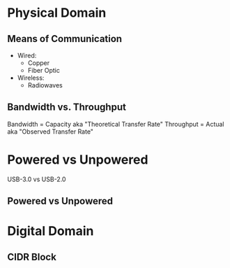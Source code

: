 # Physical Domain

## Means of Communication

- Wired:
  - Copper
  - Fiber Optic
- Wireless:
  - Radiowaves

## Bandwidth vs. Throughput

Bandwidth = Capacity aka "Theoretical Transfer Rate"
Throughput = Actual aka "Observed Transfer Rate"

# Powered vs Unpowered

USB-3.0 vs USB-2.0

## Powered vs Unpowered

# Digital Domain

## CIDR Block
